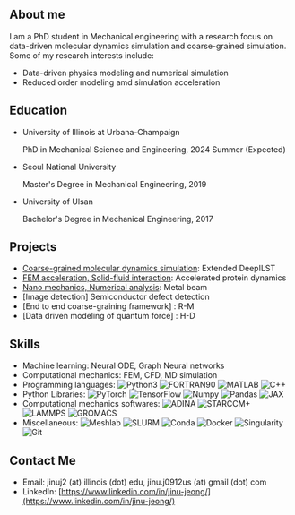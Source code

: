 ## About me

I am a PhD student in Mechanical engineering with a research focus on data-driven molecular dynamics simulation and coarse-grained simulation. Some of my research interests include:

- Data-driven physics modeling and numerical simulation
- Reduced order modeling amd simulation acceleration

## Education

- University of Illinois at Urbana-Champaign

  PhD in Mechanical Science and Engineering, 2024 Summer (Expected)
- Seoul National University

  Master's Degree in Mechanical Engineering, 2019
- University of Ulsan
  
  Bachelor's Degree in Mechanical Engineering, 2017

## Projects


- [Coarse-grained molecular dynamics simulation](https://doi.org/10.1021/acs.jpca.1c10865): Extended DeepILST
- [FEM acceleration, Solid-fluid interaction](https://dcollection.snu.ac.kr/common/orgView/000000156565): Accelerated protein dynamics
- [Nano mechanics, Numerical analysis](https://dcollection.snu.ac.kr/common/orgView/000000156565): Metal beam
- [Image detection] Semiconductor defect detection
- [End to end coarse-graining framework] : R-M
- [Data driven modeling of quantum force] : H-D

## Skills

- Machine learning: Neural ODE, Graph Neural networks
- Computational mechanics: FEM, CFD, MD simulation
- Programming languages: ![Python3](https://img.shields.io/badge/python3-brightgreen) ![FORTRAN90](https://img.shields.io/badge/FORTRAN-red) ![MATLAB](https://img.shields.io/badge/MATLAB-orange) ![C++](https://img.shields.io/badge/C++-lightgrey)
- Python Libraries: ![PyTorch](https://img.shields.io/badge/PyTorch-green) ![TensorFlow](https://img.shields.io/badge/TensorFlow-green) ![Numpy](https://img.shields.io/badge/Numpy-green) ![Pandas](https://img.shields.io/badge/Pandas-green) ![JAX](https://img.shields.io/badge/JAX-green)
- Computational mechanics softwares: ![ADINA](https://img.shields.io/badge/ADINA-green) ![STARCCM+](https://img.shields.io/badge/StarCCM+-green) ![LAMMPS](https://img.shields.io/badge/LAMMPS-green) ![GROMACS](https://img.shields.io/badge/GROMACS-green)
- Miscellaneous: ![Meshlab](https://img.shields.io/badge/Meshlab-green) ![SLURM](https://img.shields.io/badge/SLURM-green) ![Conda](https://img.shields.io/badge/Conda-green) ![Docker](https://img.shields.io/badge/Docker-green) ![Singularity](https://img.shields.io/badge/Singularity-green) ![Git](https://img.shields.io/badge/Git-green)

## Contact Me

- Email: jinuj2 (at) illinois (dot) edu, jinu.j0912us (at) gmail (dot) com
- LinkedIn: [https://www.linkedin.com/in/jinu-jeong/](https://www.linkedin.com/in/jinu-jeong/)

